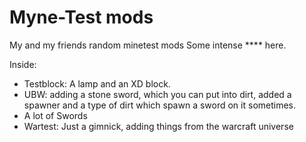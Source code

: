 Myne-Test mods
===

My and my friends random minetest mods
Some intense **** here.

Inside:
- Testblock: A lamp and an XD block.
- UBW: adding a stone sword, which you can put into dirt, added a spawner and a type of dirt which spawn a sword on it     sometimes.
- A lot of Swords
- Wartest: Just a gimnick, adding things from the warcraft universe
